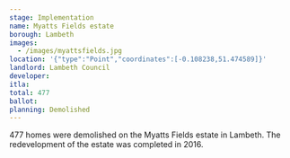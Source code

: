 ```yaml
---
stage: Implementation 
name: Myatts Fields estate 
borough: Lambeth
images:
  - /images/myattsfields.jpg
location: '{"type":"Point","coordinates":[-0.108238,51.474589]}'
landlord: Lambeth Council
developer:
itla:
total: 477
ballot:
planning: Demolished
---
```

477 homes were demolished on the Myatts Fields estate in Lambeth.
The redevelopment of the estate was completed in 2016.
